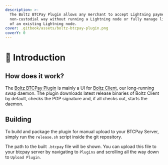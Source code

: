 ```yaml
---
description: >-
  The Boltz BTCPay Plugin allows any merchant to accept Lightning payments in a
  non-custodial way without running a Lightning node or fully manage liquidity
  of an existing Lightning node.
cover: .gitbook/assets/boltz-btcpay-plugin.png
coverY: 0
---
```


# 👋 Introduction

## How does it work?

The [Boltz BTCPay Plugin](https://github.com/BoltzExchange/boltz-btcpay-plugin) is mainly a UI for [Boltz Client](https://docs.boltz.exchange/v/boltz-client), our long-running swap daemon. The plugin downloads latest release binaries of Boltz Client by default, checks the PGP signature and, if all checks out, starts the daemon.

## Building

To build and package the plugin for manual upload to your BTCPay Server, simply run the `release.sh` script inside the git repository.

The path to the built `.btcpay` file will be shown. You can upload this file to your btcpay server by navigating to `Plugins` and scrolling all the way down to `Upload Plugin`.
